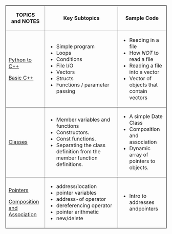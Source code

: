 <!DOCTYPE html>
<html>

<table border="1" cellspacing="0" cellpadding="5">
      <tbody>
        <tr> 
          <td width="114" align="center"><p><strong>TOPICS</strong><br>
              <strong>and NOTES</strong></p></td>
          <td width="264" align="center"><strong>Key Subtopics<br>
          </strong></td>
          <td width="144" align="center"><strong>Sample 
                Code</strong></td>
        </tr>
    <tr> 
      <td width="114" height="40"><p><a href="https://github.com/william1357chen/CS2124-OOP/blob/master/Python%20to%20C%2B%2B/DIfference%20between%20Python%20and%20C%2B%2B.md">Python to C++</a></p>
      <p><font size="3"><a href="https://github.com/william1357chen/CS2124-OOP/tree/master/Basic%20C%2B%2B">Basic C++</a></font></p></td>
      <td width="264" height="40"><ul>
          <li>Simple program</li>
          <li>Loops</li>
          <li>Conditions</li>
          <li>File I/O</li>
          <li>Vectors</li>
          <li>Structs</li>
          <li>Functions / parameter passing</li>
        </ul></td>
      <td width="144"><ul>
          <li>Reading in a file</li>
          <li>How <em>NOT</em> to read a file</li>
          <li>Reading a file into a vector</li>
          <li>Vector of objects that contain vectors </li>
        </ul></td>
    </tr>
    <tr>
      <td height="41"><font size="3"><a href="https://github.com/william1357chen/CS2124-OOP/blob/master/Classes/Class%20Basics.md">Classes</a></font></td>
      <td height="41"><ul>
          <li>Member variables and functions</li>
        <li>Constructors. </li>
        <li>Const functions. </li>
        <li>Separating the class definition from the member function definitions.</li>
      </ul></td>
      <td><ul>
          <li>A simple Date Class</li>
        <li>Composition and association</li>
        <li>Dynamic array of pointers to objects.</li>
      </ul></td>
    </tr>
    <tr>
      <td><p><font size="3"><a href="https://github.com/william1357chen/CS2124-OOP/blob/master/Pointers/pointers.md">Pointers</a></font></p>
      <p><a href="https://github.com/william1357chen/CS2124-OOP/blob/master/Classes/Composition%20and%20Association.md">Composition 
      and Association</a></p></td>
      <td><ul>
          <li>address/location</li>
        <li>pointer variables</li>
        <li>address-of operator</li>
        <li>dereferencing operator</li>
        <li>pointer arithmetic</li>
        <li>new/delete</li>
      </ul></td>
      <td><ul>
          <li>Intro to addresses andpointers</li>
      </ul></td>
    </tr>
    <!--
    <tr> 
      <td>
        <a href="../LectureNotes/06.Big3.html">Copy Control </a><br>
        <a href="../LectureNotes/06b.Vector.html">Implementing the Vector</a>
      </td>
      <td><ul>
        <li>Destructor
          </li>
        <li>copy constructor</li>
        <li>assignment operator</li>
      </ul>      </td>
      <td><ul>
          <li>Need for copy constructor.</li>
          <li>Vector class.</li>
        </ul></td>
    </tr>
    <tr>
      <td>
        <a href="../LectureNotes/10.SeparateCompilation.html">Separate Compilation<a><br>
        <a href="../LectureNotes/10.SeparateCompilationNamespaces.html">Namespaces</a><br>
        <a href="../LectureNotes/04.IncludeGuard.html">Include Guards</a><br>
        <a href="../LectureNotes/03b.ForwardDeclarations.html">Cyclic Association</a>
      </td>
      <td><ul>
          <li>header files and implementation files.</li>
        <li>include guard: #ifndef, #define and, #endif</li>
      </ul></td>
      <td><ul>
          <li>The class Date using separate compilation and a namespace.</li>
      </ul></td>
    </tr>
    <tr>
      <td><a href="../LectureNotes/05.OverloadingOperators.html">Operator overloading</a></td>
      <td><ul>
          <li>Why?</li>
        <li>Operator expressions as function calls.</li>
        <li> I/O operators</li>
        <li>Comparison operators.</li>
        <li>Friends</li>
        <li>What you can / can't do with operator overloading. <br>
        </li>
      </ul></td>
      <td><ul>
          <li>Overloading operators for the Date class</li>
        </ul></td>
    </tr>
    <tr>
      <td height="63"><p><font size="3"><a href="../LectureNotes/04.Inheritance.html">Inheritance</a></font></p></td>
      <td height="63"><ul>
          <li>Simple public inheritance. </li>
        <li>Protected access. </li>
        <li>Polymorphism. </li>
        <li>Virtual mechanism and virtual methods. </li>
        <li>Pure virtual methods and abstract classes.</li>
        <li>Multiple Inheritance</li>
      </ul></td>
      <td><ul>
          <li>Basic inheritance</li>
        <li>Order of constructors and destructors.</li>
        <li>Polymorphism</li>
        <li>Abstract Classes</li>
      </ul></td>
    </tr>
    <tr> 
      <td><font size="3"><a href="../LectureNotes/LinkedList.html">Linked 
        Lists</a></font></td>
      <td><ul>
        <li>Implement a toolkit for a singly linked list.</li>
      </ul></td>
      <td><ul>
          <li>Linked List Toolkit</li>
        </ul></td>
    </tr>
    <tr> 
      <td><font size="3"><a href="../LectureNotes/Recursion.htm">Recursion</a></font></td>
      <td>        <ul>
          <li>Understanding recursive code</li>
          <li>Writing recursive functions </li>
        </ul></td>
      <td><ul>
          <li>Simple examples</li>
          <li>Binary Search</li>
          <li>Linked List toolkit using recursion.</li>
        </ul></td>
    </tr>
    <tr> 
      <td><a href="../LectureNotes/STL.html">STL - Standard Template Library</a></td>
      <td><ul>
          <li>Containers (vector and <a href="https://cse.engineering.nyu.edu/jsterling/cs2124/LectureNotes/STLlist.html">list</a>),          </li>
          <li>Iterators</li>
          <li>Generic algorithms</li>
        </ul></td>
      <td><ul>
          <li>Some examples using the STL vector and list.</li>
        </ul></td>
    </tr>
    <tr>
      <td><a href="../LectureNotes/Exceptions-assertions.html">Exceptions and Assertions</a></td>
      <td>&nbsp;</td>
      <td>&nbsp;</td>
    </tr>
    -->
  </tbody>
</table>
</html>
